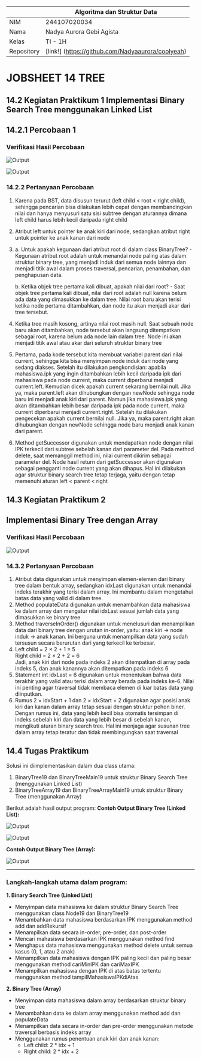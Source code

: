 
|  | Algoritma dan Struktur Data |
|--|--|
|NIM  | 244107020034  |
|Nama | Nadya Aurora Gebi Agista |
|Kelas | TI - 1H |
|Repository| [link!] (https://github.com/Nadyaaurora/coolyeah)

# JOBSHEET 14 TREE
## 14.2 Kegiatan Praktikum 1 Implementasi Binary Search Tree menggunakan Linked List
## 14.2.1 Percobaan 1
### Verifikasi Hasil Percobaan
![Output](../img/P1(1).png)

![Output](../img/P1(2).png)

### 14.2.2 Pertanyaan Percobaan
1. Karena pada BST, data disusun terurut (left child < root < right child), sehingga pencarian bisa dilakukan lebih cepat dengan membandingkan nilai dan hanya menyusuri satu sisi subtree dengan aturannya dimana left child harus lebih kecil daripada right child
2. Atribut left untuk pointer ke anak kiri dari node, sedangkan atribut right untuk pointer ke anak kanan dari node
3. a. Untuk apakah kegunaan dari atribut root di dalam class BinaryTree? 
		- Kegunaan atribut root adalah untuk menandai node paling atas dalam struktur binary tree, yang menjadi induk dari semua node lainnya dan menjadi titik awal dalam proses traversal, pencarian, penambahan, dan penghapusan data.
        
	b. Ketika objek tree pertama kali dibuat, apakah nilai dari root?
		- Saat objek tree pertama kali dibuat, nilai dari root adalah null karena belum ada data yang dimasukkan ke dalam tree. Nilai root baru akan terisi ketika node pertama ditambahkan, dan node itu akan menjadi akar dari tree tersebut.
4. Ketika tree masih kosong, artinya nilai root masih null. Saat sebuah node baru akan ditambahkan, node tersebut akan langsung ditempatkan sebagai root, karena belum ada node lain dalam tree. Node ini akan menjadi titik awal atau akar dari seluruh struktur binary tree
5. Pertama, pada kode tersebut kita membuat variabel parent dari nilai current, sehingga kita bisa menyimpan node induk dari node yang sedang diakses. Setelah itu dilakukan pengkondisian: apabila mahasiswa.ipk yang ingin ditambahkan lebih kecil daripada ipk dari mahasiswa pada node current, maka current diperbarui menjadi current.left. Kemudian dicek apakah current sekarang bernilai null. Jika ya, maka parent.left akan dihubungkan dengan newNode sehingga node baru ini menjadi anak kiri dari parent. Namun jika mahasiswa.ipk yang akan ditambahkan lebih besar daripada ipk pada node current, maka current diperbarui menjadi current.right. Setelah itu dilakukan pengecekan apakah current bernilai null. Jika ya, maka parent.right akan dihubungkan dengan newNode sehingga node baru menjadi anak kanan dari parent.
6. Method getSuccessor digunakan untuk mendapatkan node dengan nilai IPK terkecil dari subtree sebelah kanan dari parameter del. Pada method delete, saat memanggil method ini, nilai current dikirim sebagai parameter del. Node hasil return dari getSuccessor akan digunakan sebagai pengganti node current yang akan dihapus. Hal ini dilakukan agar struktur binary search tree tetap terjaga, yaitu dengan tetap memenuhi aturan left < parent < right

## 14.3 Kegiatan Praktikum 2
## Implementasi Binary Tree dengan Array 
### Verifikasi Hasil Percobaan
![Output](../img/P2.png)

### 14.3.2 Pertanyaan Percobaan
1. Atribut data digunakan untuk menyimpan elemen-elemen dari binary tree dalam bentuk array, sedangkan idxLast digunakan untuk menandai indeks terakhir yang terisi dalam array. Ini membantu dalam mengetahui batas data yang valid di dalam tree.
2. Method populateData digunakan untuk menambahkan data mahasiswa ke dalam array dan mengatur nilai idxLast sesuai jumlah data yang dimasukkan ke binary tree
3. Method traverseInOrder() digunakan untuk menelusuri dan menampilkan data dari binary tree dengan urutan in-order, yaitu: anak kiri → node induk → anak kanan. Ini berguna untuk menampilkan data yang sudah tersusun secara berurutan dari yang terkecil ke terbesar.
4. Left child = 2 × 2 + 1 = 5  
Right child = 2 × 2 + 2 = 6  
Jadi, anak kiri dari node pada indeks 2 akan ditempatkan di array pada indeks 5, dan anak kanannya akan ditempatkan pada indeks 6
5. Statement int idxLast = 6 digunakan untuk menentukan bahwa data terakhir yang valid atau terisi dalam array berada pada indeks ke-6. Nilai ini penting agar traversal tidak membaca elemen di luar batas data yang diinputkan.
6. Rumus 2 × idxStart + 1 dan 2 × idxStart + 2 digunakan agar posisi anak kiri dan kanan dalam array tetap sesuai dengan struktur pohon biner. Dengan rumus ini, data yang lebih kecil bisa otomatis tersimpan di indeks sebelah kiri dan data yang lebih besar di sebelah kanan, mengikuti aturan binary search tree. Hal ini menjaga agar susunan tree dalam array tetap teratur dan tidak membingungkan saat traversal

## 14.4 Tugas Praktikum
Solusi ini diimplementasikan dalam dua class utama:
1.  BinaryTree19 dan BinaryTreeMain19 untuk struktur Binary Search Tree (menggunakan Linked List)
2.  BinaryTreeArray19 dan BinaryTreeArrayMain19 untuk struktur Binary Tree (menggunakan Array)
    
Berikut adalah hasil output program:
**Contoh Output Binary Tree (Linked List):**

  ![Output](../img/BinaryTree(1).png)
  
  ![Output](../img/BinaryTree(2).png)

**Contoh Output Binary Tree (Array):**

  ![Output](../img/TugasArray.png)

----------

### Langkah-langkah utama dalam program:

**1. Binary Search Tree (Linked List)**

- Menyimpan data mahasiswa ke dalam struktur Binary Search Tree menggunakan class Node19 dan BinaryTree19
- Menambahkan data mahasiswa berdasarkan IPK menggunakan method add dan addRekursif
- Menampilkan data secara in-order, pre-order, dan post-order
- Mencari mahasiswa berdasarkan IPK menggunakan method find
- Menghapus data mahasiswa menggunakan method delete untuk semua kasus (0, 1, atau 2 anak)
- Menampilkan data mahasiswa dengan IPK paling kecil dan paling besar menggunakan method cariMinIPK dan cariMaxIPK
- Menampilkan mahasiswa dengan IPK di atas batas tertentu menggunakan method tampilMahasiswaIPKdiAtas
    

**2. Binary Tree (Array)**
- Menyimpan data mahasiswa dalam array berdasarkan struktur binary tree
- Menambahkan data ke dalam array menggunakan method add dan populateData
- Menampilkan data secara in-order dan pre-order menggunakan metode traversal berbasis indeks array
- Menggunakan rumus penentuan anak kiri dan anak kanan:
    -   Left child: 2 * idx + 1
    -   Right child: 2 * idx + 2